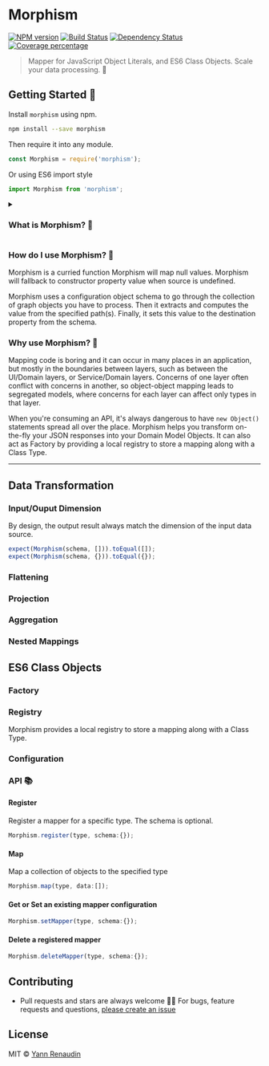 # Morphism

[twitter-account]: https://twitter.com/renaudin_yann
[npm-image]: https://badge.fury.io/js/morphism.svg
[npm-url]: https://npmjs.org/package/morphism
[travis-image]: https://travis-ci.org/emyann/morphism.svg?branch=master
[travis-url]: https://travis-ci.org/emyann/morphism
[daviddm-image]: https://david-dm.org/emyann/morphism.svg?theme=shields.io
[daviddm-url]: https://david-dm.org/emyann/morphism
[coveralls-image]: https://coveralls.io/repos/emyann/morphism/badge.svg
[coveralls-url]: https://coveralls.io/r/emyann/morphism

[![NPM version][npm-image]][npm-url] [![Build Status][travis-image]][travis-url] [![Dependency Status][daviddm-image]][daviddm-url] [![Coverage percentage][coveralls-image]][coveralls-url]
> Mapper for JavaScript Object Literals, and ES6 Class Objects. Scale your data processing. 🚀

## Getting Started 🚀

Install `morphism` using npm.

```sh
npm install --save morphism
```

Then require it into any module.

```js
const Morphism = require('morphism');
```

Or using ES6 import style

```js
import Morphism from 'morphism';
```

<details>
<summary> <h3> What is Morphism? 👥 </h3> </summary>
<br>

> In many fields of mathematics, **morphism** refers to a structure-preserving map from one mathematical structure to another.

Morphism maps any Javascript Object into another. It works by transforming an input object of one type into an output object of a different type. What makes Morphism interesting is that it provides some interesting conventions to take the dirty work out of figuring out how to map an Object A to an Object|Type B. But you'll still have the control over the way how your business logic is applied during those transformations.
</details>

 <!-- ### What is Morphism? 👥  -->



### How do I use Morphism? 🍔

Morphism is a curried function
Morphism will map null values.
Morphism will fallback to constructor property value when source is undefined.

Morphism uses a configuration object schema to go through the collection of graph objects you have to process. Then it extracts and computes the value from the specified path(s). Finally, it sets this value to the destination property from the schema.

### Why use Morphism? 🤔

Mapping code is boring and it can occur in many places in an application, but mostly in the boundaries between layers, such as between the UI/Domain layers, or Service/Domain layers. Concerns of one layer often conflict with concerns in another, so object-object mapping leads to segregated models, where concerns for each layer can affect only types in that layer.

When you're consuming an API, it's always dangerous to have `new Object()` statements spread all over the place. Morphism helps you transform on-the-fly  your JSON responses into your Domain Model Objects. It can also act as Factory by providing a local registry to store a mapping along with a Class Type.

---

## Data Transformation

### Input/Ouput Dimension

By design, the output result always match the dimension of the input data source.

```js
expect(Morphism(schema, [])).toEqual([]);
expect(Morphism(schema, {})).toEqual({});
```

### Flattening

### Projection

### Aggregation

### Nested Mappings

## ES6 Class Objects

### Factory

### Registry

Morphism provides a local registry to store a mapping along with a Class Type.


### Configuration


### API 📚

#### Register

Register a mapper for a specific type. The schema is optional.

```js
Morphism.register(type, schema:{});
```

#### Map

Map a collection of objects to the specified type

```js
Morphism.map(type, data:[]);
```

#### Get or Set an existing mapper configuration

```js
Morphism.setMapper(type, schema:{});
```

#### Delete a registered mapper

```js
Morphism.deleteMapper(type, schema:{});
```

## Contributing

- Pull requests and stars are always welcome 🙏🏽 For bugs, feature requests and questions, [please create an issue](https://github.com/emyann/morphism/issues)

## License

MIT © [Yann Renaudin][twitter-account]
